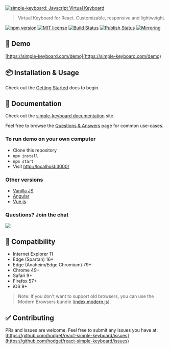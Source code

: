 <a href="https://simple-keyboard.com/demo">
    <img alt="simple-keyboard: Javscript Virtual Keyboard" src="https://user-images.githubusercontent.com/25509135/188000091-fc64ce47-2a87-4835-ab6c-defbaba3ee90.gif">
</a>

<blockquote>Virtual Keyboard for React. Customizable, responsive and lightweight.</blockquote>

<p>
  <a href="https://www.npmjs.com/package/react-simple-keyboard"><img src="https://badgen.net/npm/v/react-simple-keyboard?color=blue" alt="npm version"></a> <a href="https://github.com/hodgef/react-simple-keyboard/blob/master/LICENSE"><img src="https://img.shields.io/badge/License-MIT-blue.svg" alt="MIT license"></a> <a href="https://github.com/hodgef/react-simple-keyboard/actions"><img alt="Build Status" src="https://github.com/hodgef/react-simple-keyboard/workflows/Build/badge.svg?color=green" /></a> <a href="https://github.com/hodgef/react-simple-keyboard/actions"><img alt="Publish Status" src="https://github.com/hodgef/react-simple-keyboard/workflows/Publish/badge.svg?color=green" /></a> <a href="https://gitlab.com/hodgef/react-simple-keyboard"><img alt="Mirroring" src="https://github.com/hodgef/react-simple-keyboard/actions/workflows/mirroring.yml/badge.svg" /></a>
</p>

## 🚀 Demo

[https://simple-keyboard.com/demo](https://simple-keyboard.com/demo)

## 📦 Installation & Usage

Check out the [Getting Started](https://simple-keyboard.com/react/getting-started) docs to begin.

## 📖 Documentation

Check out the [simple-keyboard documentation](https://simple-keyboard.com/react/documentation) site.

Feel free to browse the [Questions & Answers](https://simple-keyboard.com/qa-use-cases/) page for common use-cases.

### To run demo on your own computer

- Clone this repository
- `npm install`
- `npm start`
- Visit [http://localhost:3000/](http://localhost:3000/)

### Other versions

- [Vanilla JS](https://github.com/hodgef/simple-keyboard)
- [Angular](https://simple-keyboard.com/demo)
- [Vue.js](https://simple-keyboard.com/demo)

### Questions? Join the chat

<a href="https://discordapp.com/invite/SJexsCG" title="Join our Discord chat" target="_blank"><img src="https://discordapp.com/api/guilds/498978399801573396/widget.png?style=banner2" align="center"></a>

## 🎯 Compatibility

- Internet Explorer 11
- Edge (Spartan) 16+
- Edge (Anaheim/Edge Chromium) 79+
- Chrome 49+
- Safari 9+
- Firefox 57+
- iOS 9+

> Note: If you don't want to support old browsers, you can use the Modern Browsers bundle ([index.modern.js](https://github.com/hodgef/react-simple-keyboard/blob/master/build)).

## ✅ Contributing

PRs and issues are welcome. Feel free to submit any issues you have at:
[https://github.com/hodgef/react-simple-keyboard/issues](https://github.com/hodgef/react-simple-keyboard/issues)
